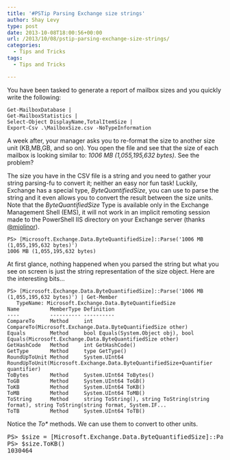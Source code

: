 ```yaml
---
title: '#PSTip Parsing Exchange size strings'
author: Shay Levy
type: post
date: 2013-10-08T18:00:56+00:00
url: /2013/10/08/pstip-parsing-exchange-size-strings/
categories:
  - Tips and Tricks
tags:
  - Tips and Tricks

---
```

You have been tasked to generate a report of mailbox sizes and you quickly write the following:

```
Get-MailboxDatabase |
Get-MailboxStatistics |
Select-Object DisplayName,TotalItemSize |
Export-Csv .\MailboxSize.csv -NoTypeInformation
```


A week after, your manager asks you to re-format the size to another size unit (KB,MB,GB, and so on). You open the file and see that the size of each mailbox is looking similar to: _1006 MB (1,055,195,632 bytes)_. See the problem?

The size you have in the CSV file is a string and you need to gather your string parsing-fu to convert it; neither an easy nor fun task! Luckily, Exchange has a special type, _ByteQuantifiedSize_, you can use to parse the string and it even allows you to convert the result between the size units. Note that the _ByteQuantifiedSize_ Type is available only in the Exchange Management Shell (EMS), it will not work in an implicit remoting session made to the PowerShell IIS directory on your Exchange server (thanks [@mjolinor][1]).

```
PS> [Microsoft.Exchange.Data.ByteQuantifiedSize]::Parse('1006 MB (1,055,195,632 bytes)')
1006 MB (1,055,195,632 bytes)
```


At first glance, nothing happened when you parsed the string but what you see on screen is just the string representation of the size object. Here are the interesting bits&#8230;

```
PS> [Microsoft.Exchange.Data.ByteQuantifiedSize]::Parse('1006 MB (1,055,195,632 bytes)') | Get-Member
   TypeName: Microsoft.Exchange.Data.ByteQuantifiedSize
Name          MemberType Definition
----          ---------- ----------
CompareTo     Method     int CompareTo(Microsoft.Exchange.Data.ByteQuantifiedSize other)
Equals        Method     bool Equals(System.Object obj), bool Equals(Microsoft.Exchange.Data.ByteQuantifiedSize other)
GetHashCode   Method     int GetHashCode()
GetType       Method     type GetType()
RoundUpToUnit Method     System.UInt64 RoundUpToUnit(Microsoft.Exchange.Data.ByteQuantifiedSize+Quantifier quantifier)
ToBytes       Method     System.UInt64 ToBytes()
ToGB          Method     System.UInt64 ToGB()
ToKB          Method     System.UInt64 ToKB()
ToMB          Method     System.UInt64 ToMB()
ToString      Method     string ToString(), string ToString(string format), string ToString(string format, System.IF...
ToTB          Method     System.UInt64 ToTB()
```

Notice the _To*_ methods. We can use them to convert to other units.

<pre class="brush: powershell; title: ; notranslate" title="">PS&gt; $size = [Microsoft.Exchange.Data.ByteQuantifiedSize]::Parse('1006 MB (1,055,195,632 bytes)')
PS&gt; $size.ToKB()
1030464
</pre>

[1]: https://twitter.com/mjolinor
